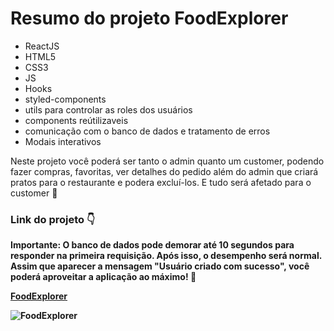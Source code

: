 <h1>Resumo do projeto FoodExplorer</h1>

<ul>
  <li>ReactJS</li>
  <li>HTML5</li>
  <li>CSS3</li>
  <li>JS</li>
  <li>Hooks</li>
  <li>styled-components</li>
  <li>utils para controlar as roles dos usuários</li>
  <li>components reútilizaveis</li>
  <li>comunicação com o banco de dados e tratamento de erros</li>
  <li>Modais interativos</li>
</ul>
<p>Neste projeto você poderá ser tanto o admin quanto um customer, podendo fazer compras, favoritas, ver detalhes do pedido além do admin que criará pratos para o restaurante e podera excluí-los. E tudo será afetado para o customer 🚀</p>

<h3>Link do projeto 👇</h3>

<P> <strong>Importante:<strong/> O banco de dados pode demorar até 10 segundos para responder na primeira requisição. Após isso, o desempenho será normal. Assim que aparecer a mensagem "Usuário criado com sucesso", você poderá aproveitar a aplicação ao máximo! 🚀</P>

<a href="fodanddrinks.netlify.app" target="_blank">
  FoodExplorer
</a>

<img
  src="https://i.imgur.com/59XVkD3.png"
  alt="FoodExplorer"
/>
